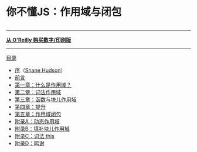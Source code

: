 # 你不懂JS：作用域与闭包

<img :src="$withBase('/you-dont-know-js-v1/scope-closures/cover.jpg')" width="300">

-----

**[从 O'Reilly 购买数字/印刷版](http://shop.oreilly.com/product/0636920026327.do)**

-----

[目录](toc.md)

* [序](https://shanehudson.net/2014/06/03/foreword-dont-know-js/)（[Shane Hudson](https://github.com/shanehudson)）
* [前言](../preface.md)
* [第一章：什么是作用域？](ch1.md)
* [第二章：词法作用域](ch2.md)
* [第三章：函数与块儿作用域](ch3.md)
* [第四章：提升](ch4.md)
* [第五章：作用域闭包](ch5.md)
* [附录A：动态作用域](apA.md)
* [附录B：填补块儿作用域](apB.md)
* [附录C：词法 this](apC.md)
* [附录D：鸣谢](apD.md)

